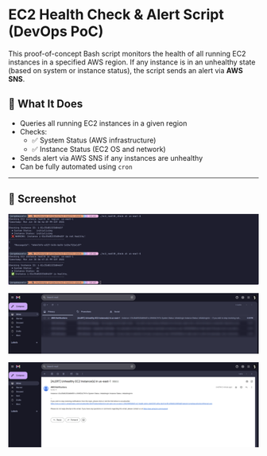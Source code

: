 # EC2 Health Check & Alert Script (DevOps PoC)

This proof-of-concept Bash script monitors the health of all running EC2 instances in a specified AWS region. If any instance is in an unhealthy state (based on system or instance status), the script sends an alert via **AWS SNS**.

## 🚀 What It Does

- Queries all running EC2 instances in a given region
- Checks:
  - ✅ System Status (AWS infrastructure)
  - ✅ Instance Status (EC2 OS and network)
- Sends alert via AWS SNS if any instances are unhealthy
- Can be fully automated using `cron`

---

## 📸 Screenshot

![EC2 Health Check Screenshot](./green_and_red_status.png)

![EC2 Email Notification Screenshot](./email_notification.png)

![EC2 Email Notification Message Screenshot](./email_notification_message.png)
